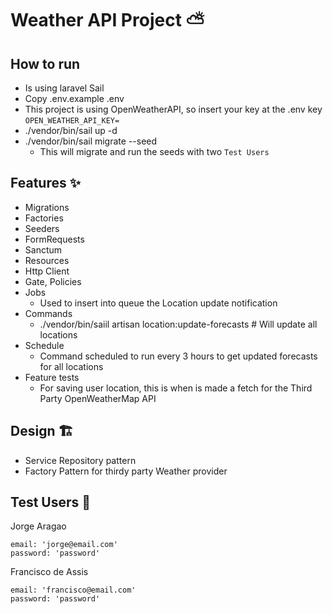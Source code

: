 # Weather API Project ⛅

## How to run
- Is using laravel Sail
- Copy .env.example .env
- This project is using OpenWeatherAPI, so insert your key at the .env key `OPEN_WEATHER_API_KEY=`
- ./vendor/bin/sail up -d
- ./vendor/bin/sail migrate --seed
    - This will migrate and run the seeds with two `Test Users`
## Features ✨

- Migrations
- Factories
- Seeders
- FormRequests
- Sanctum
- Resources
- Http Client
- Gate, Policies
- Jobs
    - Used to insert into queue the Location update notification
- Commands
    - ./vendor/bin/saiil artisan location:update-forecasts # Will update all locations
- Schedule
    - Command scheduled to run every 3 hours to get updated forecasts for all locations
- Feature tests
    - For saving user location, this is when is made a fetch for the Third Party OpenWeatherMap API

## Design 🏗️
- Service Repository pattern
- Factory Pattern for thirdy party Weather provider

## Test Users 👱

Jorge Aragao
```
email: 'jorge@email.com'
password: 'password'
```

Francisco de Assis
```
email: 'francisco@email.com'
password: 'password'
```